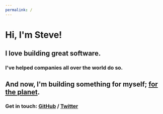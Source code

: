 ```yaml
---
permalink: /
---
```

# Hi, I'm Steve!

## I love building great software.

### I've helped companies all over the world do so.

## And now, I'm building something for myself; [for the planet](https://ecoAPM.org).

### Get in touch: [GitHub](https://github.com/stevedesmond-ca) / [Twitter](https://twitter.com/stevedesmond_ca)